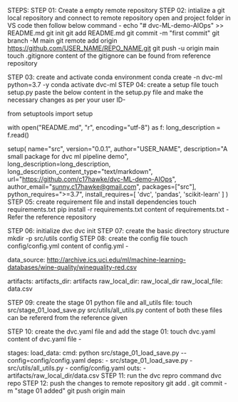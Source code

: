 STEPS:
STEP 01: Create a empty remote repository
STEP 02: intialize a git local repository and connect to remote repository
open and project folder in VS code then follow below command -
echo "# dvc-ML-demo-AIOps" >> README.md
git init
git add README.md
git commit -m "first commit"
git branch -M main
git remote add origin https://github.com/USER_NAME/REPO_NAME.git
git push -u origin main
touch .gitignore
content of the gitignore can be found from reference repository

STEP 03: create and activate conda environment
conda create -n dvc-ml python=3.7 -y
conda activate dvc-ml
STEP 04: create a setup file
touch setup.py
paste the below content in the setup.py file and make the necessary changes as per your user ID-

from setuptools import setup

with open("README.md", "r", encoding="utf-8") as f:
    long_description = f.read()

setup(
    name="src",
    version="0.0.1",
    author="USER_NAME",
    description="A small package for dvc ml pipeline demo",
    long_description=long_description,
    long_description_content_type="text/markdown",
    url="https://github.com/c17hawke/dvc-ML-demo-AIOps",
    author_email="sunny.c17hawke@gmail.com",
    packages=["src"],
    python_requires=">=3.7",
    install_requires=[
        'dvc',
        'pandas',
        'scikit-learn'
    ]
)
STEP 05: create requirement file and install dependencies
touch requirements.txt
pip install -r requirements.txt
content of requirements.txt - Refer the reference repository

STEP 06: initialize dvc
dvc init
STEP 07: create the basic directory structure
mkdir -p src/utils config
STEP 08: create the config file
touch config/config.yml
content of config.yml -

data_source: http://archive.ics.uci.edu/ml/machine-learning-databases/wine-quality/winequality-red.csv

artifacts: 
  artifacts_dir: artifacts
  raw_local_dir: raw_local_dir
  raw_local_file: data.csv

STEP 09: create the stage 01 python file and all_utils file:
touch src/stage_01_load_save.py src/utils/all_utils.py
content of both these files can be refererd from the reference given

STEP 10: create the dvc.yaml file and add the stage 01:
touch dvc.yaml
content of dvc.yaml file -

stages:
  load_data:
    cmd: python src/stage_01_load_save.py --config=config/config.yaml
    deps:
      - src/stage_01_load_save.py
      - src/utils/all_utils.py
      - config/config.yaml
    outs:
      - artifacts/raw_local_dir/data.csv
STEP 11: run the dvc repro command
dvc repo
STEP 12: push the changes to remote repository
git add .
git commit -m "stage 01 added"
git push origin main